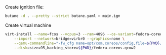 Create ignition file:

```sh
butane -d . --pretty --strict butane.yaml > main.ign
```

Create virtual machine

```sh
virt-install --name=fcos --vcpus=3 --ram=4096 --os-variant=fedora-coreos-stable \
    --import --network=bridge=virbr0 --graphics=none \
    --qemu-commandline="-fw_cfg name=opt/com.coreos/config,file=${PWD}/main.ign" \
    --disk=size=95,backing_store=${PWD}/fedora-coreos.qcow2
```
